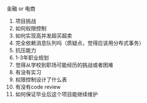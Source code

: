 金融 or 电商

1. 项目挑战
2. 如何权限控制
3. 如何实现高并发超买超卖
4. 完全依赖消息队列吗（质疑点，觉得应该用分布式事务）
5. 抗压能力
6. 1-3年职业规划
7. 觉得从学校到职场可能经历的挑战或者困难
8. 有没有实习
9. 权限控制设计了什么表
10. 有没有code review
11. 如何保证毕业后这个项目能继续维护

